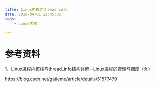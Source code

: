 ```yaml
---
title: Linux内核之thread info
date: 2018-04-01 22:45:02
tags:
	- Linux内核

---
```






# 参考资料

1、Linux进程内核栈与thread_info结构详解--Linux进程的管理与调度（九）

https://blog.csdn.net/gatieme/article/details/51577479